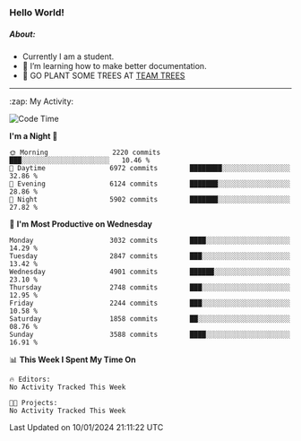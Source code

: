 ### Hello World!

##### About:
- Currently I am a student.
- 🌱 I’m learning how to make better documentation.
- 🌱 GO PLANT SOME TREES AT [TEAM TREES](https://teamtrees.org/)

---
  <summary>:zap: My Activity:</summary>
  
<!--START_SECTION:waka-->
![Code Time](http://img.shields.io/badge/Code%20Time-1%2C268%20hrs%2025%20mins-blue)

**I'm a Night 🦉** 

```text
🌞 Morning                2220 commits        ███░░░░░░░░░░░░░░░░░░░░░░   10.46 % 
🌆 Daytime                6972 commits        ████████░░░░░░░░░░░░░░░░░   32.86 % 
🌃 Evening                6124 commits        ███████░░░░░░░░░░░░░░░░░░   28.86 % 
🌙 Night                  5902 commits        ███████░░░░░░░░░░░░░░░░░░   27.82 % 
```
📅 **I'm Most Productive on Wednesday** 

```text
Monday                   3032 commits        ████░░░░░░░░░░░░░░░░░░░░░   14.29 % 
Tuesday                  2847 commits        ███░░░░░░░░░░░░░░░░░░░░░░   13.42 % 
Wednesday                4901 commits        ██████░░░░░░░░░░░░░░░░░░░   23.10 % 
Thursday                 2748 commits        ███░░░░░░░░░░░░░░░░░░░░░░   12.95 % 
Friday                   2244 commits        ███░░░░░░░░░░░░░░░░░░░░░░   10.58 % 
Saturday                 1858 commits        ██░░░░░░░░░░░░░░░░░░░░░░░   08.76 % 
Sunday                   3588 commits        ████░░░░░░░░░░░░░░░░░░░░░   16.91 % 
```


📊 **This Week I Spent My Time On** 

```text
🔥 Editors: 
No Activity Tracked This Week

🐱‍💻 Projects: 
No Activity Tracked This Week
```


 Last Updated on 10/01/2024 21:11:22 UTC
<!--END_SECTION:waka-->
